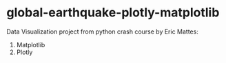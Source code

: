 # global-earthquake-plotly-matplotlib

Data Visualization project from python crash course by Eric Mattes:

1. Matplotlib
2. Plotly
